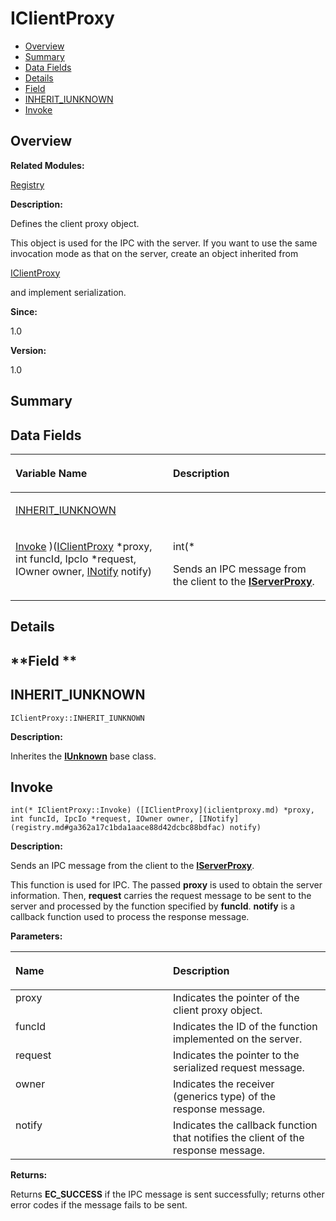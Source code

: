# IClientProxy<a name="EN-US_TOPIC_0000001054918157"></a>

-   [Overview](#section1650213286165631)
-   [Summary](#section984856840165631)
-   [Data Fields](#pub-attribs)
-   [Details](#section1736297768165631)
-   [Field](#section1786390938165631)
-   [INHERIT\_IUNKNOWN](#ac0ffdbb3582a99ba237a70d26320075b)
-   [Invoke](#a18d8a9e57b05be9fd3e5772e445f474d)

## **Overview**<a name="section1650213286165631"></a>

**Related Modules:**

[Registry](registry.md)

**Description:**

Defines the client proxy object. 

This object is used for the IPC with the server. If you want to use the same invocation mode as that on the server, create an object inherited from

[IClientProxy](iclientproxy.md) 

 and implement serialization.

**Since:**

1.0

**Version:**

1.0

## **Summary**<a name="section984856840165631"></a>

## Data Fields<a name="pub-attribs"></a>

<a name="table809692225165631"></a>
<table><thead align="left"><tr id="row99312297165631"><th class="cellrowborder" valign="top" width="50%" id="mcps1.1.3.1.1"><p id="p194875103165631"><a name="p194875103165631"></a><a name="p194875103165631"></a>Variable Name</p>
</th>
<th class="cellrowborder" valign="top" width="50%" id="mcps1.1.3.1.2"><p id="p2121963391165631"><a name="p2121963391165631"></a><a name="p2121963391165631"></a>Description</p>
</th>
</tr>
</thead>
<tbody><tr id="row1091272318165631"><td class="cellrowborder" valign="top" width="50%" headers="mcps1.1.3.1.1 "><p id="p1117247223165631"><a name="p1117247223165631"></a><a name="p1117247223165631"></a><a href="iclientproxy.md#ac0ffdbb3582a99ba237a70d26320075b">INHERIT_IUNKNOWN</a></p>
</td>
<td class="cellrowborder" valign="top" width="50%" headers="mcps1.1.3.1.2 ">&nbsp;&nbsp;</td>
</tr>
<tr id="row2063358132165631"><td class="cellrowborder" valign="top" width="50%" headers="mcps1.1.3.1.1 "><p id="p1690664274165631"><a name="p1690664274165631"></a><a name="p1690664274165631"></a><a href="iclientproxy.md#a18d8a9e57b05be9fd3e5772e445f474d">Invoke</a> )(<a href="iclientproxy.md">IClientProxy</a> *proxy, int funcId, IpcIo *request, IOwner owner, <a href="registry.md#ga362a17c1bda1aace88d42dcbc88bdfac">INotify</a> notify)</p>
</td>
<td class="cellrowborder" valign="top" width="50%" headers="mcps1.1.3.1.2 "><p id="p249805385165631"><a name="p249805385165631"></a><a name="p249805385165631"></a>int(* </p>
<p id="p1022821655165631"><a name="p1022821655165631"></a><a name="p1022821655165631"></a>Sends an IPC message from the client to the <strong id="b1871402066165631"><a name="b1871402066165631"></a><a name="b1871402066165631"></a><a href="iserverproxy.md">IServerProxy</a></strong>. </p>
</td>
</tr>
</tbody>
</table>

## **Details**<a name="section1736297768165631"></a>

## **Field **<a name="section1786390938165631"></a>

## INHERIT\_IUNKNOWN<a name="ac0ffdbb3582a99ba237a70d26320075b"></a>

```
IClientProxy::INHERIT_IUNKNOWN
```

 **Description:**

Inherites the  **[IUnknown](iunknown.md)**  base class. 

## Invoke<a name="a18d8a9e57b05be9fd3e5772e445f474d"></a>

```
int(* IClientProxy::Invoke) ([IClientProxy](iclientproxy.md) *proxy, int funcId, IpcIo *request, IOwner owner, [INotify](registry.md#ga362a17c1bda1aace88d42dcbc88bdfac) notify)
```

 **Description:**

Sends an IPC message from the client to the  **[IServerProxy](iserverproxy.md)**. 

This function is used for IPC. The passed  **proxy**  is used to obtain the server information. Then,  **request**  carries the request message to be sent to the server and processed by the function specified by  **funcId**.  **notify**  is a callback function used to process the response message. 

**Parameters:**

<a name="table712976976165631"></a>
<table><thead align="left"><tr id="row1816280158165631"><th class="cellrowborder" valign="top" width="50%" id="mcps1.1.3.1.1"><p id="p858917523165631"><a name="p858917523165631"></a><a name="p858917523165631"></a>Name</p>
</th>
<th class="cellrowborder" valign="top" width="50%" id="mcps1.1.3.1.2"><p id="p2038840638165631"><a name="p2038840638165631"></a><a name="p2038840638165631"></a>Description</p>
</th>
</tr>
</thead>
<tbody><tr id="row1286737312165631"><td class="cellrowborder" valign="top" width="50%" headers="mcps1.1.3.1.1 ">proxy</td>
<td class="cellrowborder" valign="top" width="50%" headers="mcps1.1.3.1.2 ">Indicates the pointer of the client proxy object. </td>
</tr>
<tr id="row812705893165631"><td class="cellrowborder" valign="top" width="50%" headers="mcps1.1.3.1.1 ">funcId</td>
<td class="cellrowborder" valign="top" width="50%" headers="mcps1.1.3.1.2 ">Indicates the ID of the function implemented on the server. </td>
</tr>
<tr id="row130176343165631"><td class="cellrowborder" valign="top" width="50%" headers="mcps1.1.3.1.1 ">request</td>
<td class="cellrowborder" valign="top" width="50%" headers="mcps1.1.3.1.2 ">Indicates the pointer to the serialized request message. </td>
</tr>
<tr id="row1331218135165631"><td class="cellrowborder" valign="top" width="50%" headers="mcps1.1.3.1.1 ">owner</td>
<td class="cellrowborder" valign="top" width="50%" headers="mcps1.1.3.1.2 ">Indicates the receiver (generics type) of the response message. </td>
</tr>
<tr id="row1718149606165631"><td class="cellrowborder" valign="top" width="50%" headers="mcps1.1.3.1.1 ">notify</td>
<td class="cellrowborder" valign="top" width="50%" headers="mcps1.1.3.1.2 ">Indicates the callback function that notifies the client of the response message. </td>
</tr>
</tbody>
</table>

**Returns:**

Returns  **EC\_SUCCESS**  if the IPC message is sent successfully; returns other error codes if the message fails to be sent. 

